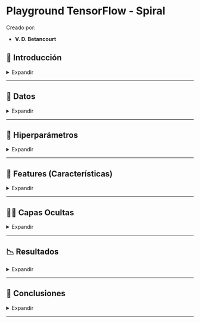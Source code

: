 
# Playground TensorFlow - Spiral

Creado por:

- **V. D. Betancourt**




## 🎢 Introducción

<details>
    <summary> Expandir </summary>

La captura de pantalla de la herramienta [Playground-TensorFlow](https://playground.tensorflow.org/) muestra una Red Neuronal que se está utilizando para clasificar datos estructurados en forma de **espiral**. 

![](https://github.com/vbleal/Playground/blob/main/PG_Spiral/TensorFlow_Spiral.png)

La información que se extrae, se detalla a continuación.

</details>

----------------



## 🧬 Datos

<details>
    <summary> Expandir </summary>

* **Tipo de dato**: Espiral, lo que sugiere que es un problema de clasificación no lineal.

* **Ratio de entrenamiento a datos de prueba**: 80%, lo que indica que el 80% de los datos se están utilizando para entrenar el modelo y el 20% para probarlo.

* **Ruido (Noise)**: 0, lo cual es ideal ya que significa que los datos son limpios y no hay variabilidad aleatoria que pueda confundir el modelo.

* **Tamaño de lote (Batch size)**: 10, esto significa que en cada paso de entrenamiento, la red actualizará los pesos después de procesar 10 ejemplos.



</details>

----------------



## 🧪 Hiperparámetros 

<details>
    <summary> Expandir </summary>

* **Época (Epochs)**: 600, lo cual significa que el modelo ha pasado por los datos de entrenamiento 600 veces durante el entrenamiento.

* **Tasa de aprendizaje (Learning rate)**: 0.1, que es relativamente alta, podría permitir una convergencia más rápida pero también podría provocar oscilaciones o incluso divergencia en la función de pérdida si es demasiado alta.

* **Función de activación**: Sigmoid, utilizada en cada neurona, transforma la entrada en un rango entre 0 y 1. No es ideal para redes profundas debido al problema de gradientes que se desvanecen, pero podría funcionar bien en problemas menos complejos o con menos capas.

* **Regularizació**n: Ninguna, lo que significa que no hay penalización para la magnitud de los pesos. Esto podría ser adecuado si no hay señales de sobreajuste.

* **Tipo de problema**: Clasificación, lo que significa que la red está tratando de categorizar los puntos de datos en una espiral.



</details>

----------------



## 🪪 Features (Características)

<details>
    <summary> Expandir </summary>

* **Cantidad**: 5 características distintas están siendo utilizadas como entrada. Esto incluye las coordenadas X1, X2, un término de interacción X1X2, y las funciones seno de ambas coordenadas sin(X1), sin(X2). Esto sugiere que se está tratando de capturar la no linealidad de la forma espiral.



</details>

----------------




## 🫣🔬 Capas Ocultas

<details>
    <summary> Expandir </summary>

* La red tiene 3 capas ocultas con 8, 7 y 1 neuronas respectivamente. La disminución del número de neuronas podría estar dirigida a condensar la información a una salida unidimensional para clasificación binaria.



</details>

----------------




## 📉 Resultados

<details>
    <summary> Expandir </summary>

* **Pérdida de prueba (Test loss)**: 0.012, lo que indica que el modelo tiene un rendimiento muy bueno en los datos de prueba.

* **Pérdida de entrenamiento (Train loss)**: 0.019, que también es baja, lo que sugiere que el modelo aprendió bien los datos de entrenamiento.



</details>

----------------




## 📜 Conclusiones

<details>
    <summary> Expandir </summary>

* El modelo parece estar funcionando excepcionalmente bien dado que tanto la pérdida de entrenamiento como la de prueba son bajas. Esto indica que el modelo es capaz de generalizar bien y no hay sobreajuste significativo. Sin embargo, hay que tener cuidado con la tasa de aprendizaje relativamente alta, ya que en algunos casos puede conducir a resultados subóptimos.

* La representación visual de la espiral en el gráfico de salida muestra una clara separación entre las clases, lo que confirma el buen rendimiento del modelo. La utilización de funciones trigonométricas como características de entrada es una decisión inteligente para un problema con estructura espiral, ya que estas pueden modelar patrones periódicos complejos.



</details>

----------------



